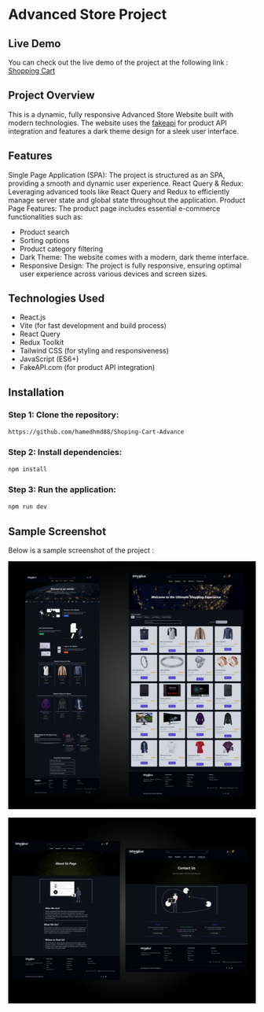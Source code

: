 # Advanced Store Project

## Live Demo
You can check out the live demo of the project at the following link : [Shopping Cart](https://shoping-cart-advance.vercel.app/)

## Project Overview
This is a dynamic, fully responsive Advanced Store Website built with modern technologies. The website uses the [fakeapi](https://fakestoreapi.com/) for product API integration and features a dark theme design for a sleek user interface.

## Features
Single Page Application (SPA): The project is structured as an SPA, providing a smooth and dynamic user experience.
React Query & Redux: Leveraging advanced tools like React Query and Redux to efficiently manage server state and global state throughout the application.
Product Page Features: The product page includes essential e-commerce functionalities such as:
- Product search
- Sorting options
- Product category filtering
- Dark Theme: The website comes with a modern, dark theme interface.
- Responsive Design: The project is fully responsive, ensuring optimal user experience across various devices and screen sizes.

## Technologies Used
- React.js
- Vite (for fast development and build process)
- React Query
- Redux Toolkit
- Tailwind CSS (for styling and responsiveness)
- JavaScript (ES6+)
- FakeAPI.com (for product API integration)

## Installation
### Step 1: Clone the repository:
```bash
https://github.com/hamedhmd88/Shoping-Cart-Advance
```

### Step 2: Install dependencies:
```bash
npm install
```

### Step 3: Run the application:
```bash
npm run dev
```
## Sample Screenshot
Below is a sample screenshot of the project :

 ![project](./src/assets/project1.jpg)

 ![project](./src/assets/project2.jpg)



